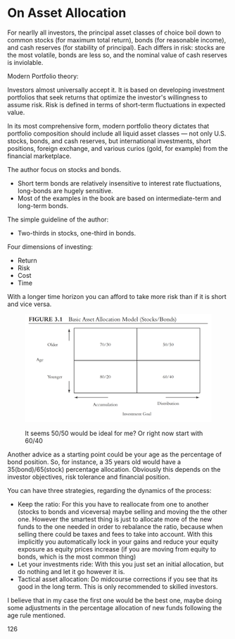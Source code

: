 # On Asset Allocation

For nearlly all investors, the principal asset classes of choice boil down to common stocks (for maximum total return), bonds (for reasonable income), and cash reserves (for stability of principal). Each differs in risk: stocks are the most volatile, bonds are less so, and the nominal value of cash reserves is inviolable.

Modern Portfolio theory:

Investors almost universally accept it. It is based on developing investment portfolios that seek returns that optimize the investor's willingness to assume risk. Risk is defined in terms of short-term fluctuations in expected value.

In its most comprehensive form, modern portfolio theory dictates that portfolio composition should include all liquid asset classes — not only U.S. stocks, bonds, and cash reserves, but international investments, short positions, foreign exchange, and various curios (gold, for example) from the financial marketplace.

The author focus on stocks and bonds.

* Short term bonds are relatively insensitive to interest rate fluctuations, long-bonds are hugely sensitive.&#x20;
* Most of the examples in the book are based on intermediate-term and long-term bonds.

The simple guideline of the author:

* Two-thirds in stocks, one-third in bonds.

Four dimensions of investing:

* Return
* Risk
* Cost
* Time

With a longer time horizon you can afford to take more risk than if it is short and vice versa.

<figure><img src="../../.gitbook/assets/imagen.png" alt=""><figcaption><p>It seems 50/50 would be ideal for me? Or right now start with 60/40</p></figcaption></figure>

Another advice as a starting point could be your age as the percentage of bond position. So, for instance, a 35 years old would have a 35(bond)/65(stock) percentage allocation. Obviously this depends on the investor objectives, risk tolerance and financial position.&#x20;

You can have three strategies, regarding the dynamics of the process:

* Keep the ratio: For this you have to reallocate from one to another (stocks to bonds and viceversa) maybe selling and moving the the other one. However the smartest thing is just to allocate more of the new funds to the one needed in order to rebalance the ratio, because when selling there could be taxes and fees to take into account. With this implicitly you automatically lock in your gains and reduce your equity exposure as equity prices increase (if you are moving from equity to bonds, which is the most common thing)
* Let your investments ride: With this you just set an initial allocation, but do nothing and let it go however it is.
* Tactical asset allocation: Do midcourse corrections if you see that its good in the long term. This is only recommended to skilled investors.

I believe that in my case the first one would be the best one, maybe doing some adjustments in the percentage allocation of new funds following the age rule mentioned.

126
